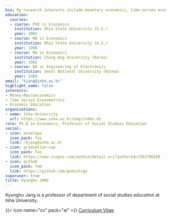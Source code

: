 ```yaml
---
bio: My research interests include monetary economics, time-series econometrics and economic education.
education:
  courses:
  - course: PhD in Economics
    institution: Ohio State University (U.S.)
    year: 2002
  - course: MA in Economics
    institution: Ohio State University (U.S.)
    year: 1998
  - course: MA in Economics
    institution: Chung-Ang University (Korea)
    year: 1992
  - course: BA in Engineering of Electronics
    institution: Seoul National University (Korea)
    year: 1989
email: "kjang@inha.ac.kr"
highlight_name: false
interests:
- Money-Macroeconomics
- Time Series Econometrics
- Economic Education
organizations:
- name: Inha University
  url: https://www.inha.ac.kr/eng/index.do
role: Ph.D in Economics, Professor of Social Studies Education
social:
- icon: envelope
  icon_pack: fas
  link: /kjang@inha.ac.kr
- icon: graduation-cap
  icon_pack: fas
  link: https://www.scopus.com/authid/detail.uri?authorId=7201796260
- icon: github
  icon_pack: fab
  link: https://github.com/gobucksgo
superuser: true
title: Kyungho JANG
---
```


Kyungho Jang is a professor of department of social studies education at Inha University.

{{< icon name="cv" pack="ai" >}} [Curriculum Vitae](vitae/)